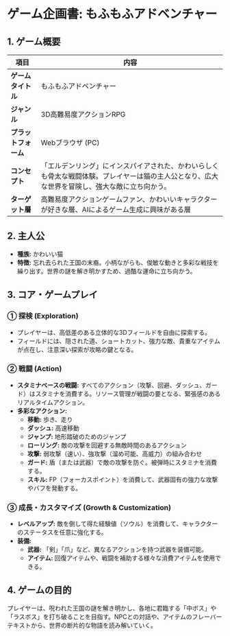 # ゲーム企画書: もふもふアドベンチャー

## 1. ゲーム概要

| 項目                 | 内容                                                                                                                                           |
| -------------------- | ---------------------------------------------------------------------------------------------------------------------------------------------- |
| **ゲームタイトル**   | もふもふアドベンチャー                                                                                                                         |
| **ジャンル**         | 3D高難易度アクションRPG                                                                                                                        |
| **プラットフォーム** | Webブラウザ (PC)                                                                                                                               |
| **コンセプト**       | 「エルデンリング」にインスパイアされた、かわいらしくも骨太な戦闘体験。プレイヤーは猫の主人公となり、広大な世界を冒険し、強大な敵に立ち向かう。 |
| **ターゲット層**     | 高難易度アクションゲームファン、かわいいキャラクターが好きな層、AIによるゲーム生成に興味がある層                                               |

## 2. 主人公

- **種族:** かわいい猫
- **特徴:** 忘れ去られた王国の末裔。小柄ながらも、俊敏な動きと多彩な戦技を繰り出す。世界の謎を解き明かすため、過酷な運命に立ち向かう。

## 3. コア・ゲームプレイ

### ① 探検 (Exploration)

- プレイヤーは、高低差のある立体的な3Dフィールドを自由に探索する。
- フィールドには、隠された道、ショートカット、強力な敵、貴重なアイテムが点在し、注意深い探索が攻略の鍵となる。

### ② 戦闘 (Action)

- **スタミナベースの戦闘:** すべてのアクション（攻撃、回避、ダッシュ、ガード）はスタミナを消費する。リソース管理が戦闘の要となる、緊張感のあるリアルタイムアクション。
- **多彩なアクション:**
  - **移動:** 歩き、走り
  - **ダッシュ:** 高速移動
  - **ジャンプ:** 地形踏破のためのジャンプ
  - **ローリング:** 敵の攻撃を回避する無敵時間のあるアクション
  - **攻撃:** 弱攻撃（速い）、強攻撃（溜め可能、高威力）の組み合わせ
  - **ガード:** 盾（または武器）で敵の攻撃を防ぐ。被弾時にスタミナを消費する。
  - **スキル:** FP（フォーカスポイント）を消費して、武器固有の強力な攻撃やバフを発動する。

### ③ 成長・カスタマイズ (Growth & Customization)

- **レベルアップ:** 敵を倒して得た経験値（ソウル）を消費して、キャラクターのステータスを任意に強化する。
- **装備:**
  - **武器:** 「剣」「爪」など、異なるアクションを持つ武器を装備可能。
  - **アイテム:** 回復アイテムや、戦闘を補助する様々な消費アイテムを使用できる。

## 4. ゲームの目的

プレイヤーは、呪われた王国の謎を解き明かし、各地に君臨する「中ボス」や「ラスボス」を打ち破ることを目指す。NPCとの対話や、アイテムのフレーバーテキストから、世界の断片的な物語を読み解いていく。
